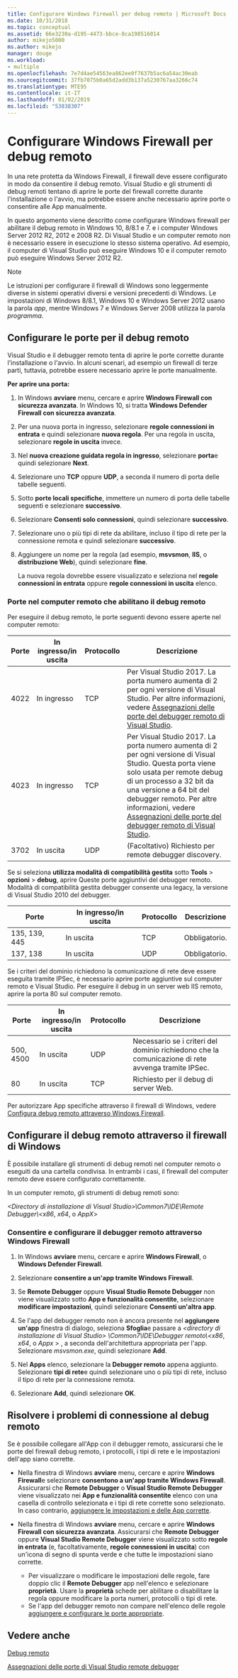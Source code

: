 ```yaml
---
title: Configurare Windows Firewall per debug remoto | Microsoft Docs
ms.date: 10/31/2018
ms.topic: conceptual
ms.assetid: 66e3230a-d195-4473-bbce-8ca198516014
author: mikejo5000
ms.author: mikejo
manager: douge
ms.workload:
- multiple
ms.openlocfilehash: 7e7d4ae54563ea862ee0f7637b5ac6a54ac30eab
ms.sourcegitcommit: 37fb7075b0a65d2add3b137a5230767aa3266c74
ms.translationtype: MTE95
ms.contentlocale: it-IT
ms.lasthandoff: 01/02/2019
ms.locfileid: "53838307"
---
```

# <a name="configure-windows-firewall-for-remote-debugging"></a>Configurare Windows Firewall per debug remoto

In una rete protetta da Windows Firewall, il firewall deve essere configurato in modo da consentire il debug remoto. Visual Studio e gli strumenti di debug remoti tentano di aprire le porte del firewall corrette durante l'installazione o l'avvio, ma potrebbe essere anche necessario aprire porte o consentire alle App manualmente. 

In questo argomento viene descritto come configurare Windows firewall per abilitare il debug remoto in Windows 10, 8/8.1 e 7. e i computer Windows Server 2012 R2, 2012 e 2008 R2. Di Visual Studio e un computer remoto non è necessario essere in esecuzione lo stesso sistema operativo. Ad esempio, il computer di Visual Studio può eseguire Windows 10 e il computer remoto può eseguire Windows Server 2012 R2.      
  
>[!NOTE]
>Le istruzioni per configurare il firewall di Windows sono leggermente diverse in sistemi operativi diversi e versioni precedenti di Windows. Le impostazioni di Windows 8/8.1, Windows 10 e Windows Server 2012 usano la parola *app*, mentre Windows 7 e Windows Server 2008 utilizza la parola *programma*.  

## <a name="configure-ports-for-remote-debugging"></a>Configurare le porte per il debug remoto  

Visual Studio e il debugger remoto tenta di aprire le porte corrette durante l'installazione o l'avvio. In alcuni scenari, ad esempio un firewall di terze parti, tuttavia, potrebbe essere necessario aprire le porte manualmente. 

**Per aprire una porta:**
  
1. In Windows **avviare** menu, cercare e aprire **Windows Firewall con sicurezza avanzata**. In Windows 10, si tratta **Windows Defender Firewall con sicurezza avanzata**.
   
1. Per una nuova porta in ingresso, selezionare **regole connessioni in entrata** e quindi selezionare **nuova regola**. Per una regola in uscita, selezionare **regole in uscita** invece.

1. Nel **nuova creazione guidata regola in ingresso**, selezionare **porta**e quindi selezionare **Next**. 
   
1. Selezionare uno **TCP** oppure **UDP**, a seconda il numero di porta delle tabelle seguenti.
   
1. Sotto **porte locali specifiche**, immettere un numero di porta delle tabelle seguenti e selezionare **successivo**.
   
1. Selezionare **Consenti solo connessioni**, quindi selezionare **successivo**.
   
1. Selezionare uno o più tipi di rete da abilitare, incluso il tipo di rete per la connessione remota e quindi selezionare **successivo**.
   
1. Aggiungere un nome per la regola (ad esempio, **msvsmon**, **IIS**, o **distribuzione Web**), quindi selezionare **fine**.

   La nuova regola dovrebbe essere visualizzato e seleziona nel **regole connessioni in entrata** oppure **regole connessioni in uscita** elenco.

### <a name="ports-on-the-remote-computer-that-enable-remote-debugging"></a>Porte nel computer remoto che abilitano il debug remoto

Per eseguire il debug remoto, le porte seguenti devono essere aperte nel computer remoto:

|**Porte**|**In ingresso/in uscita**|**Protocollo**|**Descrizione**|   
|-|-|-|-|
|4022|In ingresso|TCP|Per Visual Studio 2017. La porta numero aumenta di 2 per ogni versione di Visual Studio. Per altre informazioni, vedere [Assegnazioni delle porte del debugger remoto di Visual Studio](../debugger/remote-debugger-port-assignments.md).|  
|4023|In ingresso|TCP|Per Visual Studio 2017. La porta numero aumenta di 2 per ogni versione di Visual Studio. Questa porta viene solo usata per remote debug di un processo a 32 bit da una versione a 64 bit del debugger remoto. Per altre informazioni, vedere [Assegnazioni delle porte del debugger remoto di Visual Studio](../debugger/remote-debugger-port-assignments.md).| 
|3702|In uscita|UDP|(Facoltativo) Richiesto per remote debugger discovery.|    
  
Se si seleziona **utilizza modalità di compatibilità gestita** sotto **Tools** > **opzioni** > **debug**, aprire Queste porte aggiuntivi del debugger remoto. Modalità di compatibilità gestita debugger consente una legacy, la versione di Visual Studio 2010 del debugger. 

|**Porte**|**In ingresso/in uscita**|**Protocollo**|**Descrizione**|  
|-|-|-|-|  
|135, 139, 445|In uscita|TCP|Obbligatorio.|  
|137, 138|In uscita|UDP|Obbligatorio.|  

Se i criteri del dominio richiedono la comunicazione di rete deve essere eseguita tramite IPSec, è necessario aprire porte aggiuntive sul computer remoto e Visual Studio. Per eseguire il debug in un server web IIS remoto, aprire la porta 80 sul computer remoto.

|**Porte**|**In ingresso/in uscita**|**Protocollo**|**Descrizione**|  
|-|-|-|-|  
|500, 4500|In uscita|UDP|Necessario se i criteri del dominio richiedono che la comunicazione di rete avvenga tramite IPSec.|  
|80|In uscita|TCP|Richiesto per il debug di server Web.|

Per autorizzare App specifiche attraverso il firewall di Windows, vedere [Configura debug remoto attraverso Windows Firewall](#configure-remote-debugging-through-windows-firewall). 

## <a name="configure-remote-debugging-through-windows-firewall"></a>Configurare il debug remoto attraverso il firewall di Windows

È possibile installare gli strumenti di debug remoti nel computer remoto o eseguiti da una cartella condivisa. In entrambi i casi, il firewall del computer remoto deve essere configurato correttamente. 

In un computer remoto, gli strumenti di debug remoti sono:  
  
*\<Directory di installazione di Visual Studio\>\\Common7\\IDE\\Remote Debugger\\\<x86*, *x64*, o  *AppX*\> 
  
### <a name="allow-and-configure-the-remote-debugger-through-windows-firewall"></a>Consentire e configurare il debugger remoto attraverso Windows Firewall 
  
1. In Windows **avviare** menu, cercare e aprire **Windows Firewall**, o **Windows Defender Firewall**. 
  
1. Selezionare **consentire a un'app tramite Windows Firewall**.  
  
1.  Se **Remote Debugger** oppure **Visual Studio Remote Debugger** non viene visualizzato sotto **App e funzionalità consentite**, selezionare **modificare impostazioni**, quindi selezionare **Consenti un'altra app**. 

1.  Se l'app del debugger remoto non è ancora presente nel **aggiungere un'app** finestra di dialogo, seleziona **Sfoglia**e passare a  *\<directory di installazione di Visual Studio\> \\Common7\\IDE\\Debugger remoto\\\<x86*, *x64*, o *Appx* \> , a seconda dell'architettura appropriata per l'app. Selezionare *msvsmon.exe*, quindi selezionare **Add**.  
    
1.  Nel **Apps** elenco, selezionare la **Debugger remoto** appena aggiunto. Selezionare **tipi di rete**e quindi selezionare uno o più tipi di rete, incluso il tipo di rete per la connessione remota. 
    
1.  Selezionare **Add**, quindi selezionare **OK**.

## <a name="troubleshooting"></a>Risolvere i problemi di connessione al debug remoto
  
Se è possibile collegare all'App con il debugger remoto, assicurarsi che le porte del firewall debug remoto, i protocolli, i tipi di rete e le impostazioni dell'app siano corrette. 

- Nella finestra di Windows **avviare** menu, cercare e aprire **Windows Firewall**e selezionare **consentono a un'app tramite Windows Firewall**. Assicurarsi che **Remote Debugger** o **Visual Studio Remote Debugger** viene visualizzato nei **App e funzionalità consentite** elenco con una casella di controllo selezionata e i tipi di rete corrette sono selezionato. In caso contrario, [aggiungere le impostazioni e delle App corrette](#configure-remote-debugging-through-windows-firewall).
  
- Nella finestra di Windows **avviare** menu, cercare e aprire **Windows Firewall con sicurezza avanzata**. Assicurarsi che **Remote Debugger** oppure **Visual Studio Remote Debugger** viene visualizzato sotto **regole in entrata** (e, facoltativamente, **regole connessioni in uscita**) con un'icona di segno di spunta verde e che tutte le impostazioni siano corrette. 
  
  - Per visualizzare o modificare le impostazioni delle regole, fare doppio clic il **Remote Debugger** app nell'elenco e selezionare **proprietà**. Usare la **proprietà** schede per abilitare o disabilitare la regola oppure modificare la porta numeri, protocolli o tipi di rete. 
  - Se l'app del debugger remoto non compare nell'elenco delle regole [aggiungere e configurare le porte appropriate](#configure-ports-for-remote-debugging). 

## <a name="see-also"></a>Vedere anche  
[Debug remoto](../debugger/remote-debugging.md)

[Assegnazioni delle porte di Visual Studio remote debugger](../debugger/remote-debugger-port-assignments.md)
